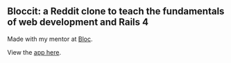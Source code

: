 ## Bloccit: a Reddit clone to teach the fundamentals of web development and Rails 4

Made with my mentor at [Bloc](http://bloc.io).

View the [app here](https://bloccitproject.herokuapp.com/).
